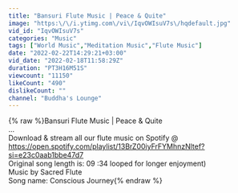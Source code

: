 ```yaml
---
title: "Bansuri Flute Music | Peace & Quite"
image: "https:\/\/i.ytimg.com\/vi\/IqvOWIsuV7s\/hqdefault.jpg"
vid_id: "IqvOWIsuV7s"
categories: "Music"
tags: ["World Music","Meditation Music","Flute Music"]
date: "2022-02-22T14:29:21+03:00"
vid_date: "2022-02-18T11:58:29Z"
duration: "PT3H16M51S"
viewcount: "11150"
likeCount: "490"
dislikeCount: ""
channel: "Buddha's Lounge"
---
```

{% raw %}Bansuri Flute Music | Peace &amp; Quite<br />...<br />Download &amp; stream all our flute music on Spotify @<br /><a rel="nofollow" target="blank" href="https://open.spotify.com/playlist/13BrZ00iyFrFYMhnzNltef?si=e23c0aab1bbe47d7">https://open.spotify.com/playlist/13BrZ00iyFrFYMhnzNltef?si=e23c0aab1bbe47d7</a><br />Original song length is: 09 :34  looped for longer enjoyment)<br />Music by Sacred Flute<br />Song name: Conscious Journey{% endraw %}
